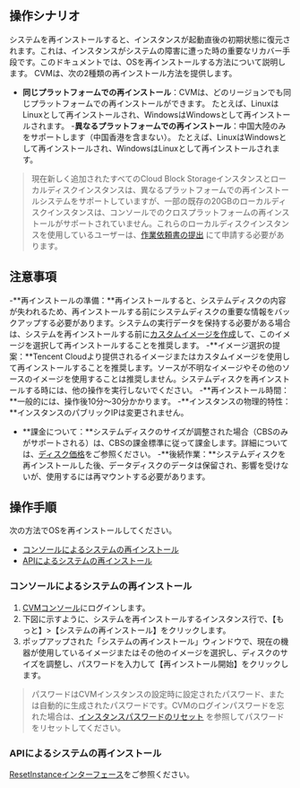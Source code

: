 ## 操作シナリオ

システムを再インストールすると、インスタンスが起動直後の初期状態に復元されます。これは、インスタンスがシステムの障害に遭った時の重要なリカバー手段です。このドキュメントでは、OSを再インストールする方法について説明します。
CVMは、次の2種類の再インストール方法を提供します。
 - **同じプラットフォームでの再インストール**：CVMは、どのリージョンでも同じプラットフォームでの再インストールができます。
 たとえば、LinuxはLinuxとして再インストールされ、WindowsはWindowsとして再インストールされます。 
 -**異なるプラットフォームでの再インストール**：中国大陸のみをサポートします（中国香港を含まない）。
 たとえば、LinuxはWindowsとして再インストールされ、WindowsはLinuxとして再インストールされます。
> 現在新しく追加されたすべてのCloud Block Storageインスタンスとローカルディスクインスタンスは、異なるプラットフォームでの再インストールシステムをサポートしていますが、一部の既存の20GBのローカルディスクインスタンスは、コンソールでのクロスプラットフォームの再インストールがサポートされていません。これらのローカルディスクインスタンスを使用しているユーザーは、[作業依頼書の提出](https://console.cloud.tencent.com/workorder/category/create?level1_id=6&level2_id=7&level1_name=%E8%AE%A1%E7%AE%97%E4%B8%8E%E7%BD%91%E7%BB%9C&level2_name=%E4%BA%91%E6%9C%8D%E5%8A%A1%E5%99%A8%20CVM) にて申請する必要があります。 

## 注意事項
 -**再インストールの準備：**再インストールすると、システムディスクの内容が失われるため、再インストールする前にシステムディスクの重要な情報をバックアップする必要があります。システムの実行データを保持する必要がある場合は、システムを再インストールする前に[カスタムイメージを作成](/doc/product/213/4942)して、このイメージを選択して再インストールすることを推奨します。
 -**イメージ選択の提案：**Tencent Cloudより提供されるイメージまたはカスタムイメージを使用して再インストールすることを推奨します。ソースが不明なイメージやその他のソースのイメージを使用することは推奨しません。システムディスクを再インストールする時には、他の操作を実行しないでください。
 -**再インストール時間：**一般的には、操作後10分～30分かかります。
 -**インスタンスの物理的特性：**インスタンスのパブリックIPは変更されません。
 - **課金について：**システムディスクのサイズが調整された場合（CBSのみがサポートされる）は、CBSの課金標準に従って課金します。詳細については、[ディスク価格](/doc/product/213/%E7%A1%AC%E7%9B%98%E4%BB%B7%E6%A0%BC)をご参照ください。
 -**後続作業：**システムディスクを再インストールした後、データディスクのデータは保留され、影響を受けないが、使用するには再マウントする必要があります。

## 操作手順

次の方法でOSを再インストールしてください。
- [コンソールによるシステムの再インストール](#consoleRestart)
- [APIによるシステムの再インストール](#apiRestart)

<span id="consoleRestart"></span>
### コンソールによるシステムの再インストール

1. [CVMコンソール](https://console.cloud.tencent.com/cvm/)にログインします。
2. 下図に示すように、システムを再インストールするインスタンス行で、【もっと】>【システムの再インストール】をクリックします。
3. ポップアップされた「システムの再インストール」ウィンドウで、現在の機器が使用しているイメージまたはその他のイメージを選択し、ディスクのサイズを調整し、パスワードを入力して【再インストール開始】をクリックします。
> パスワードはCVMインスタンスの設定時に設定されたパスワード、または自動的に生成されたパスワードです。CVMのログインパスワードを忘れた場合は、[インスタンスパスワードのリセット](https://intl.cloud.tencent.com/document/product/213/16566) を参照してパスワードをリセットしてください。
>

<span id="apiRestart"></span>
### APIによるシステムの再インストール

[ResetInstanceインターフェース](https://cloud.tencent.com/document/product/213/15724)をご参照ください。
